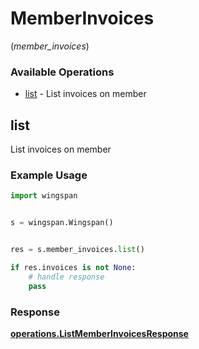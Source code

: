 # MemberInvoices
(*member_invoices*)

### Available Operations

* [list](#list) - List invoices on member

## list

List invoices on member

### Example Usage

```python
import wingspan


s = wingspan.Wingspan()


res = s.member_invoices.list()

if res.invoices is not None:
    # handle response
    pass
```


### Response

**[operations.ListMemberInvoicesResponse](../../models/operations/listmemberinvoicesresponse.md)**

